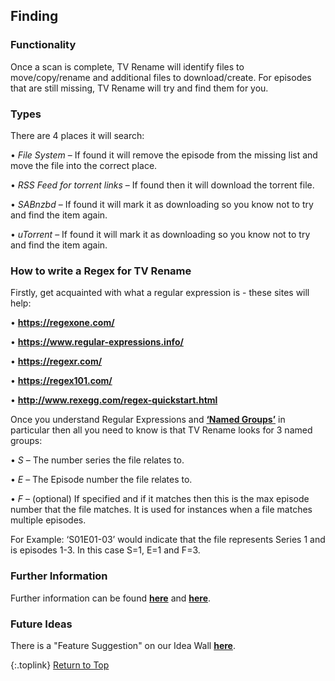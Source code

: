 <!-- START 1 FINDING ------------------------- -->
## Finding

### Functionality

Once a scan is complete, TV Rename will identify files to move/copy/rename and additional files to download/create. For episodes that are still missing, TV Rename will try and find them for you. 

### Types

There are 4 places it will search:

• _File System_ – If found it will remove the episode from the missing list and move the file into the correct place.

• _RSS Feed for torrent links_ – If found then it will download the torrent file.

• _SABnzbd_ – If found it will mark it as downloading so you know not to try and find the item again.

• _uTorrent_ – If found it will mark it as downloading so you know not to try and find the item again.

### How to write a Regex for TV Rename

Firstly, get acquainted with what a regular expression is - these sites will help:

• **https://regexone.com/**

• **https://www.regular-expressions.info/**

• **https://regexr.com/**

• **https://regex101.com/**

• **http://www.rexegg.com/regex-quickstart.html**

Once you understand Regular Expressions and [**‘Named Groups’**](https://www.regular-expressions.info/named.html "Read about Named Groups") in particular then all you need to know is that TV Rename looks for 3 named groups:

• _S_ – The number series the file relates to.

• _E_ – The Episode number the file relates to.

• _F_ – (optional) If specified and if it matches then this is the max episode number that the file matches. It is used for instances when a file matches multiple episodes.

For Example: ‘S01E01-03’ would indicate that the file represents Series 1 and is episodes 1-3. In this case S=1, E=1 and F=3.

### Further Information

Further information can be found [**here**](manual/options/#filename-processors) and [**here**](/manual/options/#the-%C2%B5torrent--nzb-tab).

### Future Ideas

There is a "Feature Suggestion" on our Idea Wall [**here**](http://ideas.theideawall.com/TVRename/Forum/TopicDetails/e6663947-906a-4a91-95ae-e45a91c6efb0).

{:.toplink}
[Return to Top]()
<!-- END 1 FINDING      ---------------------- -->